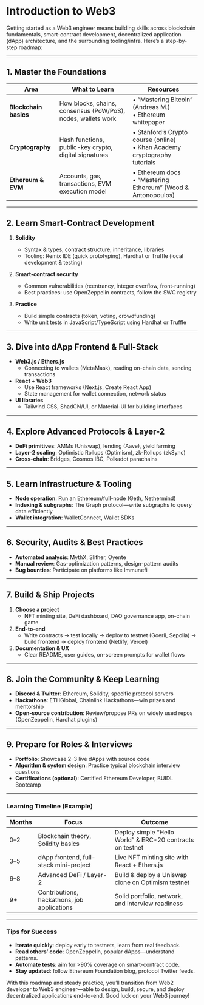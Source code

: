 # Introduction to Web3

Getting started as a Web3 engineer means building skills across blockchain fundamentals, smart-contract development, decentralized application (dApp) architecture, and the surrounding tooling/infra. Here’s a step-by-step roadmap:

---

## 1. Master the Foundations  

| Area | What to Learn | Resources |  
|---|---|---|  
| **Blockchain basics** | How blocks, chains, consensus (PoW/PoS), nodes, wallets work | • “Mastering Bitcoin” (Andreas M.)<br>• Ethereum whitepaper |  
| **Cryptography** | Hash functions, public-key crypto, digital signatures | • Stanford’s Crypto course (online)<br>• Khan Academy cryptography tutorials |  
| **Ethereum & EVM** | Accounts, gas, transactions, EVM execution model | • Ethereum docs<br>• “Mastering Ethereum” (Wood & Antonopoulos) |  

---

## 2. Learn Smart-Contract Development  

1. **Solidity**  
   - Syntax & types, contract structure, inheritance, libraries  
   - Tooling: Remix IDE (quick prototyping), Hardhat or Truffle (local development & testing)  

2. **Smart-contract security**  
   - Common vulnerabilities (reentrancy, integer overflow, front-running)  
   - Best practices: use OpenZeppelin contracts, follow the SWC registry  

3. **Practice**  
   - Build simple contracts (token, voting, crowdfunding)  
   - Write unit tests in JavaScript/TypeScript using Hardhat or Truffle  

---

## 3. Dive into dApp Frontend & Full-Stack  

- **Web3.js / Ethers.js**  
  - Connecting to wallets (MetaMask), reading on-chain data, sending transactions  
- **React + Web3**  
  - Use React frameworks (Next.js, Create React App)  
  - State management for wallet connection, network status  
- **UI libraries**  
  - Tailwind CSS, ShadCN/UI, or Material-UI for building interfaces  

---

## 4. Explore Advanced Protocols & Layer-2  

- **DeFi primitives**: AMMs (Uniswap), lending (Aave), yield farming  
- **Layer-2 scaling**: Optimistic Rollups (Optimism), zk-Rollups (zkSync)  
- **Cross-chain**: Bridges, Cosmos IBC, Polkadot parachains  

---

## 5. Learn Infrastructure & Tooling  

- **Node operation**: Run an Ethereum/full-node (Geth, Nethermind)  
- **Indexing & subgraphs**: The Graph protocol—write subgraphs to query data efficiently  
- **Wallet integration**: WalletConnect, Wallet SDKs  

---

## 6. Security, Audits & Best Practices  

- **Automated analysis**: MythX, Slither, Oyente  
- **Manual review**: Gas-optimization patterns, design-pattern audits  
- **Bug bounties**: Participate on platforms like Immunefi  

---

## 7. Build & Ship Projects  

1. **Choose a project**  
   - NFT minting site, DeFi dashboard, DAO governance app, on-chain game  
2. **End-to-end**  
   - Write contracts → test locally → deploy to testnet (Goerli, Sepolia) → build frontend → deploy frontend (Netlify, Vercel)  
3. **Documentation & UX**  
   - Clear README, user guides, on-screen prompts for wallet flows  

---

## 8. Join the Community & Keep Learning  

- **Discord & Twitter**: Ethereum, Solidity, specific protocol servers  
- **Hackathons**: ETHGlobal, Chainlink Hackathons—win prizes and mentorship  
- **Open-source contribution**: Review/propose PRs on widely used repos (OpenZeppelin, Hardhat plugins)  

---

## 9. Prepare for Roles & Interviews  

- **Portfolio**: Showcase 2–3 live dApps with source code  
- **Algorithm & system design**: Practice typical blockchain interview questions  
- **Certifications (optional)**: Certified Ethereum Developer, BUIDL Bootcamp  

---

### Learning Timeline (Example)

| Months | Focus | Outcome |  
|---|---|---|  
| 0–2 | Blockchain theory, Solidity basics | Deploy simple “Hello World” & ERC-20 contracts on testnet |  
| 3–5 | dApp frontend, full-stack mini-project | Live NFT minting site with React + Ethers.js |  
| 6–8 | Advanced DeFi / Layer-2 | Build & deploy a Uniswap clone on Optimism testnet |  
| 9+ | Contributions, hackathons, job applications | Solid portfolio, network, and interview readiness |  

---

### Tips for Success

- **Iterate quickly**: deploy early to testnets, learn from real feedback.  
- **Read others’ code**: OpenZeppelin, popular dApps—understand patterns.  
- **Automate tests**: aim for >90% coverage on smart-contract code.  
- **Stay updated**: follow Ethereum Foundation blog, protocol Twitter feeds.  

With this roadmap and steady practice, you’ll transition from Web2 developer to Web3 engineer—able to design, build, secure, and deploy decentralized applications end-to-end. Good luck on your Web3 journey!